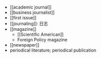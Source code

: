 - [[academic journal]]
- [[business journalist]]
- [[first issue]]
- [[journaling]]: 日志
- [[magazine]]
    - [[Scientific American]]
    - Foreign Policy magazine
- [[newspaper]]
- periodical literature; periodical publication
